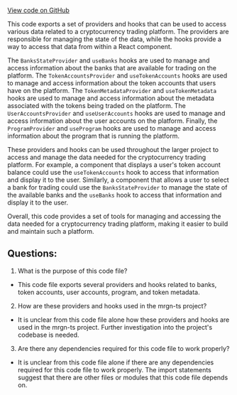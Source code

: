 [View code on GitHub](https://github.com/mrgnlabs/mrgn-ts/apps/marginfi-v2-ui/src/context/index.ts)

This code exports a set of providers and hooks that can be used to access various data related to a cryptocurrency trading platform. The providers are responsible for managing the state of the data, while the hooks provide a way to access that data from within a React component.

The `BanksStateProvider` and `useBanks` hooks are used to manage and access information about the banks that are available for trading on the platform. The `TokenAccountsProvider` and `useTokenAccounts` hooks are used to manage and access information about the token accounts that users have on the platform. The `TokenMetadataProvider` and `useTokenMetadata` hooks are used to manage and access information about the metadata associated with the tokens being traded on the platform. The `UserAccountsProvider` and `useUserAccounts` hooks are used to manage and access information about the user accounts on the platform. Finally, the `ProgramProvider` and `useProgram` hooks are used to manage and access information about the program that is running the platform.

These providers and hooks can be used throughout the larger project to access and manage the data needed for the cryptocurrency trading platform. For example, a component that displays a user's token account balance could use the `useTokenAccounts` hook to access that information and display it to the user. Similarly, a component that allows a user to select a bank for trading could use the `BanksStateProvider` to manage the state of the available banks and the `useBanks` hook to access that information and display it to the user.

Overall, this code provides a set of tools for managing and accessing the data needed for a cryptocurrency trading platform, making it easier to build and maintain such a platform.
## Questions: 
 1. What is the purpose of this code file?
- This code file exports several providers and hooks related to banks, token accounts, user accounts, program, and token metadata.

2. How are these providers and hooks used in the mrgn-ts project?
- It is unclear from this code file alone how these providers and hooks are used in the mrgn-ts project. Further investigation into the project's codebase is needed.

3. Are there any dependencies required for this code file to work properly?
- It is unclear from this code file alone if there are any dependencies required for this code file to work properly. The import statements suggest that there are other files or modules that this code file depends on.